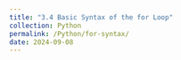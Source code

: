 ```yaml
---
title: "3.4 Basic Syntax of the for Loop"
collection: Python
permalink: /Python/for-syntax/
date: 2024-09-08
---
```

